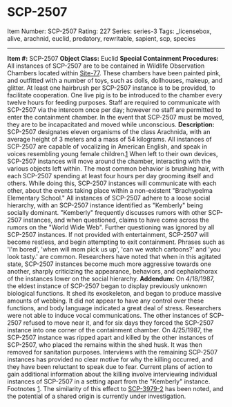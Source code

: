 # SCP-2507
Item Number: SCP-2507
Rating: 227
Series: series-3
Tags: _licensebox, alive, arachnid, euclid, predatory, rewritable, sapient, scp, species

---

**Item #:** SCP-2507
**Object Class:** Euclid
**Special Containment Procedures:** All instances of SCP-2507 are to be contained in Wildlife Observation Chambers located within [Site-77](/secure-facility-dossier-site-77). These chambers have been painted pink, and outfitted with a number of toys, such as dolls, dollhouses, makeup, and glitter. At least one hairbrush per SCP-2507 instance is to be provided, to facilitate cooperation.
One live pig is to be introduced to the chamber every twelve hours for feeding purposes. Staff are required to communicate with SCP-2507 via the intercom once per day; however no staff are permitted to enter the containment chamber. In the event that SCP-2507 must be moved, they are to be incapacitated and moved while unconscious.
**Description:** SCP-2507 designates eleven organisms of the class Arachnida, with an average height of 3 meters and a mass of 54 kilograms. All instances of SCP-2507 are capable of vocalizing in American English, and speak in voices resembling young female children.[1](javascript:;)
When left to their own devices, SCP-2507 instances will move around the chamber, interacting with the various objects left within. The most common behavior is brushing hair, with each SCP-2507 spending at least four hours per day grooming itself and others. While doing this, SCP-2507 instances will communicate with each other, about the events taking place within a non-existent "Brachypelma Elementary School."
All instances of SCP-2507 adhere to a loose social hierarchy, with an SCP-2507 instance identified as "Kemberly" being socially dominant. "Kemberly" frequently discusses rumors with other SCP-2507 instances, and when questioned, claims to have come across the rumors on the "World Wide Web". Further questioning was ignored by all SCP-2507 instances.
If not provided with entertainment, SCP-2507 will become restless, and begin attempting to exit containment. Phrases such as 'I'm bored', 'when will mom pick us up', 'can we watch cartoons?' and 'you look tasty.' are common. Researchers have noted that when in this agitated state, SCP-2507 instances become much more aggressive towards one another, sharply criticizing the appearance, behaviors, and cephalothorax of the instances lower on the social hierarchy.
**Addendum:** On 4/18/1987, the eldest instance of SCP-2507 began to display previously unknown biological functions. It shed its exoskeleton, and began to produce massive amounts of webbing. It did not appear to have any control over these functions, and body language indicated a great deal of stress. Researchers were not able to induce vocal communications.
The other instances of SCP-2507 refused to move near it, and for six days they forced the SCP-2507 instance into one corner of the containment chamber. On 4/25/1987, the SCP-2507 instance was ripped apart and killed by the other instances of SCP-2507, who placed the remains within the shed husk. It was then removed for sanitation purposes.
Interviews with the remaining SCP-2507 instances has provided no clear motive for why the killing occurred, and they have been reluctant to speak due to fear. Current plans of action to gain additional information about the killing involve interviewing individual instances of SCP-2507 in a setting apart from the "Kemberly" instance.
Footnotes
[1](javascript:;). The similarity of this effect to [SCP-3979-2](/scp-3979) has been noted, and the potential of a shared origin is currently under investigation.